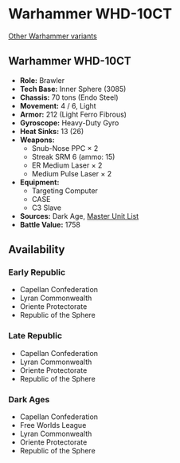 # Warhammer WHD-10CT

[Other Warhammer variants](../warhammer.md)

## Warhammer WHD-10CT
- **Role:** Brawler
- **Tech Base:** Inner Sphere (3085)
- **Chassis:** 70 tons (Endo Steel)
- **Movement:** 4 / 6, Light
- **Armor:** 212 (Light Ferro Fibrous)
- **Gyroscope:** Heavy-Duty Gyro
- **Heat Sinks:** 13 (26)
- **Weapons:**
  - Snub-Nose PPC × 2
  - Streak SRM 6 (ammo: 15)
  - ER Medium Laser × 2
  - Medium Pulse Laser × 2
- **Equipment:**
  - Targeting Computer
  - CASE
  - C3 Slave
- **Sources:** Dark Age, [Master Unit List](http://masterunitlist.info/Unit/Details/3480/warhammer-whd-10ct)
- **Battle Value:** 1758

## Availability

### Early Republic
- Capellan Confederation
- Lyran Commonwealth
- Oriente Protectorate
- Republic of the Sphere

### Late Republic
- Capellan Confederation
- Lyran Commonwealth
- Oriente Protectorate
- Republic of the Sphere

### Dark Ages
- Capellan Confederation
- Free Worlds League
- Lyran Commonwealth
- Oriente Protectorate
- Republic of the Sphere

